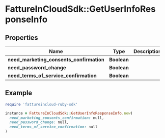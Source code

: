 # FattureInCloudSdk::GetUserInfoResponseInfo

## Properties

| Name | Type | Description | Notes |
| ---- | ---- | ----------- | ----- |
| **need_marketing_consents_confirmation** | **Boolean** |  | [optional] |
| **need_password_change** | **Boolean** |  | [optional] |
| **need_terms_of_service_confirmation** | **Boolean** |  | [optional] |

## Example

```ruby
require 'fattureincloud-ruby-sdk'

instance = FattureInCloudSdk::GetUserInfoResponseInfo.new(
  need_marketing_consents_confirmation: null,
  need_password_change: null,
  need_terms_of_service_confirmation: null
)
```


